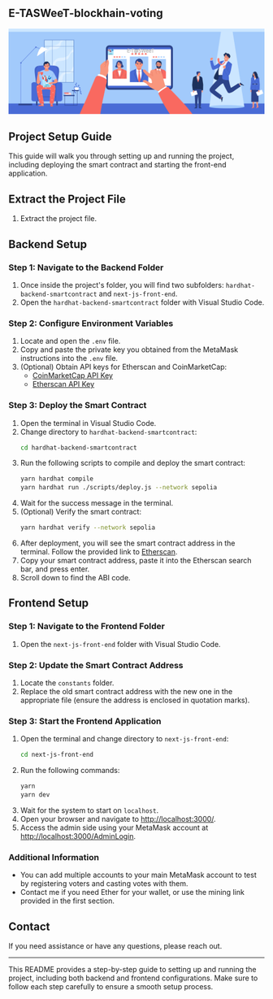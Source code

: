 ## E-TASWeeT-blockhain-voting
![alt text](next-js-front-end\assets\show1.png)
## Project Setup Guide

This guide will walk you through setting up and running the project, including deploying the smart contract and starting the front-end application.

## Extract the Project File

1. Extract the project file.

## Backend Setup

### Step 1: Navigate to the Backend Folder

1. Once inside the project's folder, you will find two subfolders: `hardhat-backend-smartcontract` and `next-js-front-end`.
2. Open the `hardhat-backend-smartcontract` folder with Visual Studio Code.

### Step 2: Configure Environment Variables

1. Locate and open the `.env` file.
2. Copy and paste the private key you obtained from the MetaMask instructions into the `.env` file.
3. (Optional) Obtain API keys for Etherscan and CoinMarketCap:
   - [CoinMarketCap API Key](https://coinmarketcap.com/)
   - [Etherscan API Key](https://etherscan.io/)

### Step 3: Deploy the Smart Contract

1. Open the terminal in Visual Studio Code.
2. Change directory to `hardhat-backend-smartcontract`:
   ```sh
   cd hardhat-backend-smartcontract
   ```
3. Run the following scripts to compile and deploy the smart contract:
   ```sh
   yarn hardhat compile
   yarn hardhat run ./scripts/deploy.js --network sepolia
   ```
4. Wait for the success message in the terminal.
5. (Optional) Verify the smart contract:
   ```sh
   yarn hardhat verify --network sepolia
   ```
6. After deployment, you will see the smart contract address in the terminal. Follow the provided link to [Etherscan](https://sepolia.etherscan.io/).
7. Copy your smart contract address, paste it into the Etherscan search bar, and press enter.
8. Scroll down to find the ABI code.

## Frontend Setup

### Step 1: Navigate to the Frontend Folder

1. Open the `next-js-front-end` folder with Visual Studio Code.

### Step 2: Update the Smart Contract Address

1. Locate the `constants` folder.
2. Replace the old smart contract address with the new one in the appropriate file (ensure the address is enclosed in quotation marks).

### Step 3: Start the Frontend Application

1. Open the terminal and change directory to `next-js-front-end`:
   ```sh
   cd next-js-front-end
   ```
2. Run the following commands:
   ```sh
   yarn
   yarn dev
   ```
3. Wait for the system to start on `localhost`.
4. Open your browser and navigate to [http://localhost:3000/](http://localhost:3000/).
5. Access the admin side using your MetaMask account at [http://localhost:3000/AdminLogin](http://localhost:3000/AdminLogin).

### Additional Information

- You can add multiple accounts to your main MetaMask account to test by registering voters and casting votes with them.
- Contact me if you need Ether for your wallet, or use the mining link provided in the first section.

## Contact

If you need assistance or have any questions, please reach out.

---

This README provides a step-by-step guide to setting up and running the project, including both backend and frontend configurations. Make sure to follow each step carefully to ensure a smooth setup process.